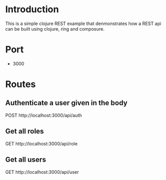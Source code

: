 # Introduction

This is a simple clojure REST example that denmonstrates how a REST api can be built using clojure, ring and composure.

# Port

* 3000

# Routes

## Authenticate a user given in the body
POST http://localhost:3000/api/auth

## Get all roles
GET http://localhost:3000/api/role

## Get all users
GET http://localhost:3000/api/user
